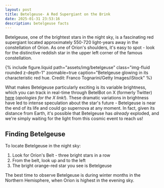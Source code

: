 ```yaml
---
layout: post
title: Betelgeuse- A Red Supergiant on the Brink
date: 2025-01-31 23:53:16
description: betelgeuse facts
---
```


Betelgeuse, one of the brightest stars in the night sky, is a fascinating red supergiant located approximately 550-720 light-years away in the constellation of Orion. As one of Orion's shoulders, it's easy to spot - look for the distinctive reddish star in the upper left corner of the famous constellation.

<div class="row mt-3">
    <div class="col-sm mt-3 mt-md-0">
        {% include figure.liquid path="assets/img/betelgeuse" class="img-fluid rounded z-depth-1" zoomable=true caption="Betelgeuse glowing in its characteristic red hue. Credit: Franco Tognarini/Getty Images/iStock" %}
    </div>
</div>

What makes Betelgeuse particularly exciting is its variable brightness, which you can track in real-time through BetelBot on X (formerly Twitter) [here](https://x.com/betelbot?lang=en&mx=2) (*apologies for the X link!*). These dramatic variations in brightness have led to intense speculation about the star's future - Betelgeuse is near the end of its life and could go supernova at any moment. In fact, given its distance from Earth, it's possible that Betelgeuse has *already* exploded, and we're simply waiting for the light from this cosmic event to reach us!

## Finding Betelgeuse

To locate Betelgeuse in the night sky:
1. Look for Orion's Belt - three bright stars in a row
2. From the belt, look up and to the left
3. The bright orange-red star you see is Betelgeuse

The best time to observe Betelgeuse is during winter months in the Northern Hemisphere, when Orion is highest in the evening sky.
